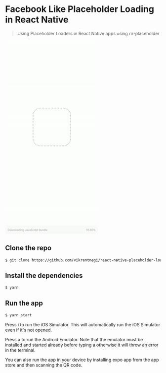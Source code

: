 # Facebook Like Placeholder Loading in React Native

> Using Placeholder Loaders in React Native apps using rn-placeholder

<img src="./assets/placeholderLoading.gif" width="300">

## Clone the repo

```bash
$ git clone https://github.com/vikrantnegi/react-native-placeholder-loading
```

## Install the dependencies

```bash
$ yarn
```

## Run the app

```bash
$ yarn start
```

Press i to run the iOS Simulator. This will automatically run the iOS Simulator even if it's not opened.

Press a to run the Android Emulator. Note that the emulator must be installed and started already before typing a otherwise it will throw an error in the terminal.

You can also run the app in your device by installing expo app from the app store and then scanning the QR code.
